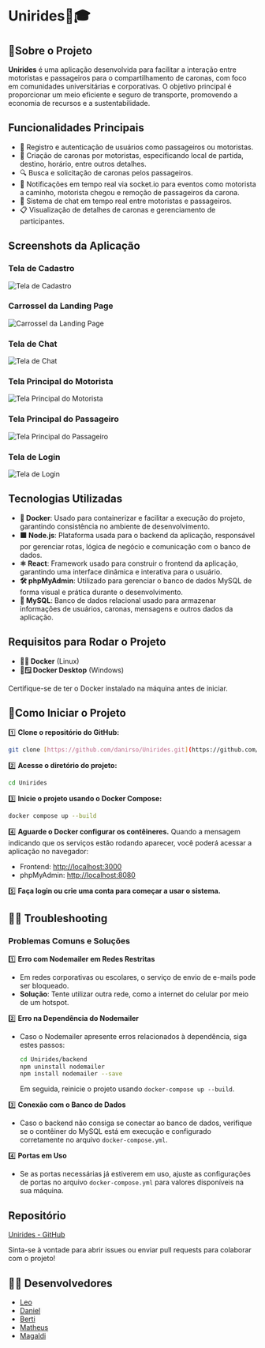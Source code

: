 # Unirides🚗🎓

## 🤔Sobre o Projeto

**Unirides** é uma aplicação desenvolvida para facilitar a interação entre motoristas e passageiros para o compartilhamento de caronas, com foco em comunidades universitárias e corporativas. O objetivo principal é proporcionar um meio eficiente e seguro de transporte, promovendo a economia de recursos e a sustentabilidade.

## Funcionalidades Principais
- 🚗 Registro e autenticação de usuários como passageiros ou motoristas.
- 📝 Criação de caronas por motoristas, especificando local de partida, destino, horário, entre outros detalhes.
- 🔍 Busca e solicitação de caronas pelos passageiros.
- 📣 Notificações em tempo real via socket.io para eventos como motorista a caminho, motorista chegou e remoção de passageiros da carona.
- 💬 Sistema de chat em tempo real entre motoristas e passageiros.
- 📋 Visualização de detalhes de caronas e gerenciamento de participantes.

## Screenshots da Aplicação

### Tela de Cadastro
![Tela de Cadastro](screenshots/cadastro.png)

### Carrossel da Landing Page
![Carrossel da Landing Page](screenshots/carrosel.png)

### Tela de Chat
![Tela de Chat](screenshots/chat.png)

### Tela Principal do Motorista
![Tela Principal do Motorista](screenshots/land_motorista.png)

### Tela Principal do Passageiro
![Tela Principal do Passageiro](screenshots/land_pass.png)

### Tela de Login
![Tela de Login](screenshots/login.png)

## Tecnologias Utilizadas

- **🐳 Docker**: Usado para containerizar e facilitar a execução do projeto, garantindo consistência no ambiente de desenvolvimento.
- **🟩 Node.js**: Plataforma usada para o backend da aplicação, responsável por gerenciar rotas, lógica de negócio e comunicação com o banco de dados.
- **⚛️ React**: Framework usado para construir o frontend da aplicação, garantindo uma interface dinâmica e interativa para o usuário.
- **🛠️ phpMyAdmin**: Utilizado para gerenciar o banco de dados MySQL de forma visual e prática durante o desenvolvimento.
- **💾 MySQL**: Banco de dados relacional usado para armazenar informações de usuários, caronas, mensagens e outros dados da aplicação.

## Requisitos para Rodar o Projeto
- **🐋🐧 Docker** (Linux)
- **🐋🪟 Docker Desktop** (Windows)

Certifique-se de ter o Docker instalado na máquina antes de iniciar.

## 🚀Como Iniciar o Projeto

1️⃣ **Clone o repositório do GitHub:**
   ```bash
   git clone [https://github.com/danirso/Unirides.git](https://github.com/danirso/Unirides.git)
   ```
2️⃣ **Acesse o diretório do projeto:**
   ```bash
   cd Unirides
   ```

3️⃣ **Inicie o projeto usando o Docker Compose:**
   ```bash
   docker compose up --build
   ```

4️⃣ **Aguarde o Docker configurar os contêineres.** Quando a mensagem indicando que os serviços estão rodando aparecer, você poderá acessar a aplicação no navegador:
   - Frontend: [http://localhost:3000](http://localhost:3000)
   - phpMyAdmin: [http://localhost:8080](http://localhost:8080)

5️⃣ **Faça login ou crie uma conta para começar a usar o sistema.**

## 😵‍💫 Troubleshooting

### Problemas Comuns e Soluções

1️⃣ **Erro com Nodemailer em Redes Restritas**
   - Em redes corporativas ou escolares, o serviço de envio de e-mails pode ser bloqueado.
   - **Solução**: Tente utilizar outra rede, como a internet do celular por meio de um hotspot.

2️⃣ **Erro na Dependência do Nodemailer**
   - Caso o Nodemailer apresente erros relacionados à dependência, siga estes passos:
     ```bash
     cd Unirides/backend
     npm uninstall nodemailer
     npm install nodemailer --save
     ```
     Em seguida, reinicie o projeto usando `docker-compose up --build`.

3️⃣ **Conexão com o Banco de Dados**
   - Caso o backend não consiga se conectar ao banco de dados, verifique se o contêiner do MySQL está em execução e configurado corretamente no arquivo `docker-compose.yml`.

4️⃣ **Portas em Uso**
   - Se as portas necessárias já estiverem em uso, ajuste as configurações de portas no arquivo `docker-compose.yml` para valores disponíveis na sua máquina.

## Repositório

[Unirides - GitHub](https://github.com/danirso/Unirides)

Sinta-se à vontade para abrir issues ou enviar pull requests para colaborar com o projeto!

## 👨‍💻 Desenvolvedores

- [Leo](https://github.com/LevvonDev)
- [Daniel](https://github.com/danirso)
- [Berti](https://github.com/Bertidev)
- [Matheus](https://github.com/mttue7)
- [Magaldi](https://github.com/Magaldi2)